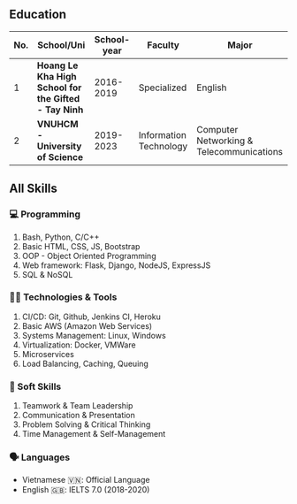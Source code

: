 ## Education

| No. | School/Uni                                             | School-year | Faculty                | Major                                    |
| --- | ------------------------------------------------------ | ----------- | ---------------------- | ---------------------------------------- |
| 1   | **Hoang Le Kha High School for the Gifted - Tay Ninh** | 2016-2019   | Specialized            | English                                  |
| 2   | **VNUHCM - University of Science**                     | 2019-2023   | Information Technology | Computer Networking & Telecommunications |

## All Skills

### 💻 Programming

1. Bash, Python, C/C++
2. Basic HTML, CSS, JS, Bootstrap
3. OOP - Object Oriented Programming
4. Web framework: Flask, Django, NodeJS, ExpressJS
5. SQL & NoSQL

### 👨‍💻 Technologies & Tools

1. CI/CD: Git, Github, Jenkins CI, Heroku
2. Basic AWS (Amazon Web Services)
3. Systems Management: Linux, Windows
4. Virtualization: Docker, VMWare
5. Microservices
6. Load Balancing, Caching, Queuing

### 🏢 Soft Skills

1. Teamwork & Team Leadership
2. Communication & Presentation
3. Problem Solving & Critical Thinking
4. Time Management & Self-Management

### 🗣 Languages

- Vietnamese 🇻🇳: Official Language
- English 🇬🇧: IELTS 7.0 (2018-2020)

